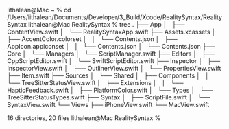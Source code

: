 lithalean@Mac ~ % cd /Users/lithalean/Documents/Developer/3_Build/Xcode/RealitySyntax/RealitySyntax
lithalean@Mac RealitySyntax % tree
.
├── App
│   ├── ContentView.swift
│   └── RealitySyntaxApp.swift
├── Assets.xcassets
│   ├── AccentColor.colorset
│   │   └── Contents.json
│   ├── AppIcon.appiconset
│   │   └── Contents.json
│   └── Contents.json
├── Core
│   └── Managers
│       └── ScriptManager.swift
├── Editors
│   ├── CppScriptEditor.swift
│   └── SwiftScriptEditor.swift
├── Inspector
│   ├── InspectorView.swift
│   ├── OutlinerView.swift
│   └── PropertiesView.swift
├── Item.swift
├── Sources
│   └── Shared
│       ├── Components
│       │   └── TreeSitterStatusView.swift
│       ├── Extensions
│       │   └── HapticFeedback.swift
│       ├── PlatformColor.swift
│       └── Types
│           └── TreeSitterStatusTypes.swift
├── Syntax
│   ├── ScriptFile.swift
│   └── SyntaxView.swift
└── Views
    ├── iPhoneView.swift
    └── MacView.swift

16 directories, 20 files
lithalean@Mac RealitySyntax %